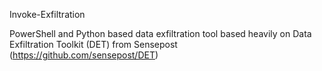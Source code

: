Invoke-Exfiltration

PowerShell and Python based data exfiltration tool based heavily on Data Exfiltration Toolkit (DET) from Sensepost (https://github.com/sensepost/DET)



